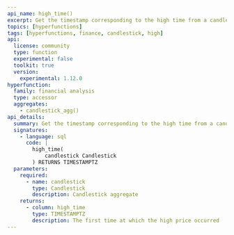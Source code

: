 ```yaml
---
api_name: high_time()
excerpt: Get the timestamp corresponding to the high time from a candlestick aggregate
topics: [hyperfunctions]
tags: [hyperfunctions, finance, candlestick, high]
api:
  license: community
  type: function
  experimental: false
  toolkit: true
  version:
    experimental: 1.12.0
hyperfunction:
  family: financial analysis
  type: accessor
  aggregates:
    - candlestick_agg()
api_details:
  summary: Get the timestamp corresponding to the high time from a candlestick aggregate.
  signatures:
    - language: sql
      code: |
        high_time(
            candlestick Candlestick
        ) RETURNS TIMESTAMPTZ
  parameters:
    required:
      - name: candlestick
        type: Candlestick
        description: Candlestick aggregate
    returns:
      - column: high_time
        type: TIMESTAMPTZ
        description: The first time at which the high price occurred
---
```



